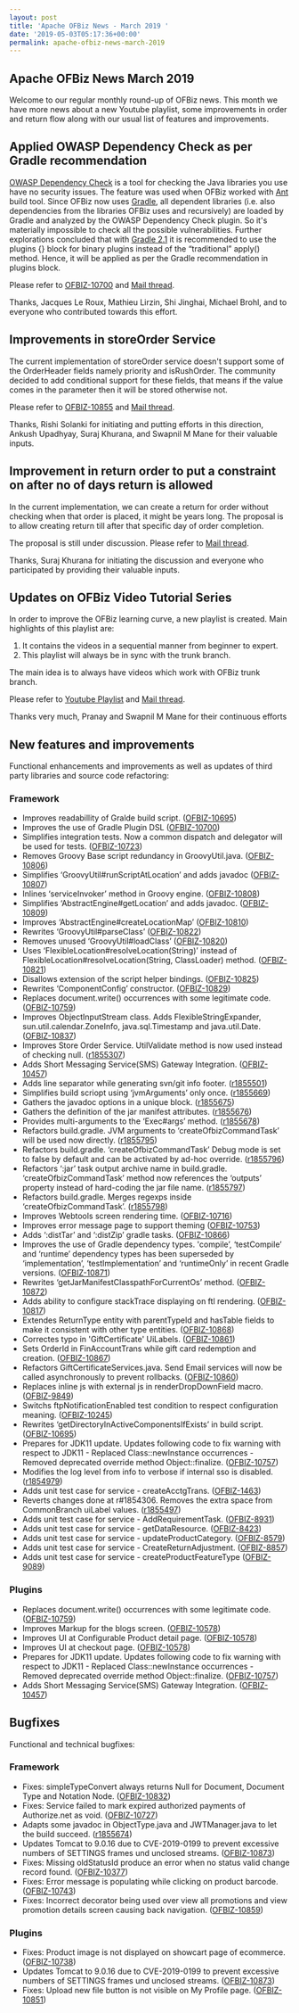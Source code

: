 ```yaml
---
layout: post
title: 'Apache OFBiz News - March 2019 '
date: '2019-05-03T05:17:36+00:00'
permalink: apache-ofbiz-news-march-2019
---
```

<h2>Apache OFBiz News March 2019</h2> 
  <p>Welcome to our regular monthly round-up of OFBiz news. This month we have more news about a new Youtube playlist, some improvements in order and return flow along with our usual list of features and improvements.</p> 
  <h2>Applied OWASP <g class="gr_ gr_78 gr-alert gr_spell gr_inline_cards gr_run_anim ContextualSpelling ins-del multiReplace" id="78" data-gr-id="78">Dependency Check</g> as per Gradle recommendation</h2> 
  <p><a href="https://cwiki.apache.org/confluence/display/OFBIZ/About+OWASP+Dependency+Check">OWASP <g class="gr_ gr_79 gr-alert gr_spell gr_inline_cards gr_run_anim ContextualSpelling ins-del multiReplace" id="79" data-gr-id="79">Dependency Check</g></a> is a tool for checking the Java libraries you use have no security issues. The feature was used when OFBiz worked with <a href="https://ant.apache.org/">Ant</a> build tool. Since OFBiz now uses <a href="https://gradle.org/">Gradle</a>, all dependent libraries (i.e. also dependencies from the libraries OFBiz uses and recursively) are loaded by Gradle and analyzed by the OWASP <g class="gr_ gr_80 gr-alert gr_spell gr_inline_cards gr_run_anim ContextualSpelling ins-del multiReplace" id="80" data-gr-id="80">Dependency Check</g> plugin. So it's materially impossible to check all the possible vulnerabilities.&nbsp;Further explorations concluded that with&nbsp;<a href="https://docs.gradle.org/2.1/userguide/plugins.html">Gradle 2.1</a> it is recommended to use the plugins {} block for binary plugins instead of the “traditional” apply() method. Hence, it will be applied as per the Gradle recommendation in plugins block.&nbsp;</p> 
  <p>Please refer to <a href="https://issues.apache.org/jira/browse/OFBIZ-10700">OFBIZ-10700</a> and <a href="https://markmail.org/message/7utt6ylkntjzix27">Mail thread</a>.</p> 
  <p>Thanks, Jacques Le Roux, Mathieu Lirzin, Shi Jinghai, Michael Brohl, and to everyone who contributed towards this effort.</p> 
  <h2>Improvements in <g class="gr_ gr_81 gr-alert gr_spell gr_inline_cards gr_run_anim ContextualSpelling ins-del multiReplace" id="81" data-gr-id="81">storeOrder</g> Service</h2> 
  <p>The current implementation of storeOrder service doesn't support some of the OrderHeader fields namely priority and isRushOrder. The community decided to add conditional support for these fields, that means if the value comes in the parameter then it will be stored otherwise not.</p> 
  <p>Please refer to <a href="https://issues.apache.org/jira/browse/OFBIZ-10855">OFBIZ-10855</a> and <a href="https://markmail.org/message/wofzndanmgogfrfs">Mail thread</a>.</p> 
  <p>Thanks, Rishi Solanki for initiating and putting efforts in this direction, Ankush Upadhyay, Suraj Khurana, and Swapnil M Mane for their valuable inputs.</p> 
  <h2>Improvement in return order to put a constraint on after no of days return is allowed</h2> 
  <p>In the current implementation, we can create a return for order without checking when that order is placed, it might be years long. The proposal is to allow creating return till after that specific day of order completion.</p> 
  <p>The proposal is still under discussion. Please refer to <a href="https://markmail.org/message/fveuticnzafva4wy">Mail thread</a>.</p> 
  <p>Thanks, Suraj Khurana for initiating the discussion and everyone who participated by providing their valuable inputs.</p> 
  <h2>Updates on OFBiz Video Tutorial Series</h2> 
  <p>In order to improve the OFBiz learning curve, a new playlist is created. Main highlights of this playlist are:</p> 
  <ol> 
    <li>It contains the videos in a sequential manner from beginner to expert.</li> 
    <li>This playlist will always be in sync with the trunk branch.</li> 
  </ol> 
  <p>The main idea is to always have videos which work with OFBiz trunk branch.</p> 
  <p>Please refer to <a href="https://www.youtube.com/watch?v=bIS2kftvsq4&amp;list=PLobIkeUbRXqc-lwvbdbajPJdbWjFm82Dj">Youtube Playlist</a> and <a href="https://markmail.org/message/yfmpadhfibiyarpn">Mail thread</a>.</p> 
  <p>Thanks very much, Pranay and Swapnil M Mane for their continuous efforts</p> 
  <h2>New features and improvements</h2>
Functional enhancements and improvements as well as updates of third party libraries and source code refactoring:

  <h3>Framework</h3> 
  <ul> 
    <li>Improves readabillity of Gralde build script. (<a href="https://issues.apache.org/jira/browse/OFBIZ-10695%20target=">OFBIZ-10695</a>)</li> 
    <li>Improves the use of Gradle Plugin DSL (<a href="https://issues.apache.org/jira/browse/OFBIZ-10700%20target=">OFBIZ-10700</a>)</li> 
    <li>Simplifies integration tests. Now a common dispatch and delegator will be used for tests. (<a href="https://issues.apache.org/jira/browse/OFBIZ-10723%20target=">OFBIZ-10723</a>)</li> 
    <li>Removes Groovy Base script redundancy in GroovyUtil.java. (<a href="https://issues.apache.org/jira/browse/OFBIZ-10806%20target=">OFBIZ-10806</a>)</li> 
    <li>Simplifies ‘GroovyUtil#runScriptAtLocation’ and adds javadoc (<a href="https://issues.apache.org/jira/browse/OFBIZ-10807%20target=">OFBIZ-10807</a>)</li> 
    <li>Inlines ‘serviceInvoker’ method in Groovy engine. (<a href="https://issues.apache.org/jira/browse/OFBIZ-10808%20target=">OFBIZ-10808</a>)</li> 
    <li>Simplifies ‘AbstractEngine#getLocation’ and adds javadoc. (<a href="https://issues.apache.org/jira/browse/OFBIZ-10809%20target=">OFBIZ-10809</a>)</li> 
    <li>Improves ‘AbstractEngine#createLocationMap’ (<a href="https://issues.apache.org/jira/browse/OFBIZ-10810%20target=">OFBIZ-10810</a>)</li> 
    <li>Rewrites ‘GroovyUtil#parseClass’ (<a href="https://issues.apache.org/jira/browse/OFBIZ-10822%20target=">OFBIZ-10822</a>)</li> 
    <li>Removes unused ‘GroovyUtil#loadClass’ (<a href="https://issues.apache.org/jira/browse/OFBIZ-10820%20target=">OFBIZ-10820</a>)</li> 
    <li>Uses ‘FlexibleLocation#resolveLocation(String)’ instead of FlexibleLocation#resolveLocation(String, ClassLoader) method. (<a href="https://issues.apache.org/jira/browse/OFBIZ-10821%20target=">OFBIZ-10821</a>)</li> 
    <li>Disallows extension of the script helper bindings. (<a href="https://issues.apache.org/jira/browse/OFBIZ-10825%20target=">OFBIZ-10825</a>)</li> 
    <li>Rewrites ‘ComponentConfig’ constructor. (<a href="https://issues.apache.org/jira/browse/OFBIZ-10829%20target=">OFBIZ-10829</a>)</li> 
    <li>Replaces document.write() occurrences with some legitimate code. (<a href="https://issues.apache.org/jira/browse/OFBIZ-10759%20target=">OFBIZ-10759</a>)</li> 
    <li>Improves ObjectInputStream class. Adds FlexibleStringExpander, sun.util.calendar.ZoneInfo, java.sql.Timestamp and java.util.Date. (<a href="https://issues.apache.org/jira/browse/OFBIZ-10837%20target=">OFBIZ-10837</a>)
        </li>
    <li>Improves Store Order Service. UtilValidate method is now used instead of checking null. (<a href="https://svn.apache.org/viewvc?view=revision&amp;revision=1855307" target="_blank">r1855307</a>)</li> 
    <li>Adds Short Messaging Service(SMS) Gateway Integration. (<a href="https://issues.apache.org/jira/browse/OFBIZ-10457%20target=">OFBIZ-10457</a>)</li> 
    <li>Adds line separator while generating svn/git info footer. (<a href="https://svn.apache.org/viewvc?view=revision&amp;revision=1855501" target="_blank">r1855501</a>)</li> 
    <li>Simplifies build scriopt using ‘jvmArguments’ only once. (<a href="https://svn.apache.org/viewvc?view=revision&amp;revision=1855669" target="_blank">r1855669</a>)</li> 
    <li>Gathers the javadoc options in a unique block. (<a href="https://svn.apache.org/viewvc?view=revision&amp;revision=1855675" target="_blank">r1855675</a>)</li> 
    <li>Gathers the definition of the jar manifest attributes. (<a href="https://svn.apache.org/viewvc?view=revision&amp;revision=1855676" target="_blank">r1855676</a>)</li> 
    <li>Provides multi-arguments to the ‘Exec#args’ method. (<a href="https://svn.apache.org/viewvc?view=revision&amp;revision=1855678" target="_blank">r1855678</a>)</li> 
    <li>Refactors build.gradle. JVM arguments to ‘createOfbizCommandTask’ will be used now directly. (<a href="https://svn.apache.org/viewvc?view=revision&amp;revision=1855795" target="_blank">r1855795</a>)</li> 
    <li>Refactors build.gradle. ‘createOfbizCommandTask’ Debug mode is set to false by default and can be activated by ad-hoc override. (<a href="https://svn.apache.org/viewvc?view=revision&amp;revision=1855796" target="_blank">r1855796</a>)</li> 
    <li>Refactors ‘:jar’ task output archive name in build.gradle. ‘createOfbizCommandTask’ method now references the ‘outputs’ property instead of hard-coding the jar file name. (<a href="https://svn.apache.org/viewvc?view=revision&amp;revision=1855797" target="_blank">r1855797</a>)</li> 
    <li>Refactors build.gradle. Merges regexps inside ‘createOfbizCommandTask’. (<a href="https://svn.apache.org/viewvc?view=revision&amp;revision=1855798" target="_blank">r1855798</a>)</li> 
    <li>Improves Webtools screen rendering time. (<a href="https://issues.apache.org/jira/browse/OFBIZ-10716">OFBIZ-10716</a>)</li> 
    <li>Improves error message page to support theming (<a href="https://issues.apache.org/jira/browse/OFBIZ-10753">OFBIZ-10753</a>)</li> 
    <li>Adds ‘:distTar’ and ‘:distZip’ gradle tasks. (<a href="https://issues.apache.org/jira/browse/OFBIZ-10866">OFBIZ-10866</a>)</li> 
    <li>Improves the use of Gradle dependency types. 'compile’, ‘testCompile’ and ‘runtime’ dependency types has been superseded by ‘implementation’, ‘testImplementation’ and ‘runtimeOnly’ in recent Gradle versions. (<a href="https://issues.apache.org/jira/browse/OFBIZ-10871">OFBIZ-10871</a>)</li> 
    <li>Rewrites ‘getJarManifestClasspathForCurrentOs’ method. (<a href="https://issues.apache.org/jira/browse/OFBIZ-10872">OFBIZ-10872</a>)</li> 
    <li>Adds ability to configure stackTrace displaying on ftl rendering. (<a href="https://issues.apache.org/jira/browse/OFBIZ-10817">OFBIZ-10817</a>)</li> 
    <li>Extendes ReturnType entity with parentTypeId and hasTable fields to make it consistent with other type entities. (<a href="https://issues.apache.org/jira/browse/OFBIZ-10868">OFBIZ-10868</a>)</li> 
    <li>Correctes typo in 'GiftCertificate' UiLabels. (<a href="https://issues.apache.org/jira/browse/OFBIZ-10861">OFBIZ-10861</a>)</li> 
    <li>Sets OrderId in FinAccountTrans while gift card redemption and creation. (<a href="https://issues.apache.org/jira/browse/OFBIZ-10867">OFBIZ-10867</a>)</li> 
    <li>Refactors GiftCertificateServices.java. Send Email services will now be called asynchronously to prevent rollbacks. (<a href="https://issues.apache.org/jira/browse/OFBIZ-10860">OFBIZ-10860</a>)</li> 
    <li>Replaces inline js with external js in renderDropDownField macro. (<a href="https://issues.apache.org/jira/browse/OFBIZ-9849">OFBIZ-9849</a>)</li> 
    <li>Switchs ftpNotificationEnabled test condition to respect configuration meaning. (<a href="https://issues.apache.org/jira/browse/OFBIZ-10245">OFBIZ-10245</a>)</li> 
    <li>Rewrites ‘getDirectoryInActiveComponentsIfExists’ in build script. (<a href="https://issues.apache.org/jira/browse/OFBIZ-10695">OFBIZ-10695</a>)</li> 
    <li>Prepares for JDK11 update. Updates following code to fix warning with respect to JDK11 - Replaced Class::newInstance occurrences - Removed deprecated override method Object::finalize. (<a href="https://issues.apache.org/jira/browse/OFBIZ-10757">OFBIZ-10757</a>)</li> 
    <li>Modifies the log level from info to verbose if internal sso is disabled. (<a href="https://svn.apache.org/viewvc?view=revision&amp;revision=1854979" target="_blank">r1854979</a>)</li> 
    <li>Adds unit test case for service - createAcctgTrans. (<a href="https://issues.apache.org/jira/browse/OFBIZ-1463">OFBIZ-1463</a>)</li> 
    <li>Reverts changes done at r#1854306. Removes the extra space from CommonBranch uiLabel values. (<a href="https://svn.apache.org/viewvc?view=revision&amp;revision=1855497" target="_blank">r1855497</a>)</li> 
    <li>Adds unit test case for service - AddRequirementTask. (<a href="https://issues.apache.org/jira/browse/OFBIZ-8931">OFBIZ-8931</a>)</li> 
    <li>Adds unit test case for service - getDataResource. (<a href="https://issues.apache.org/jira/browse/OFBIZ-8423">OFBIZ-8423</a>)</li> 
    <li>Adds unit test case for service - updateProductCategory. (<a href="https://issues.apache.org/jira/browse/OFBIZ-8579">OFBIZ-8579</a>)</li> 
    <li>Adds unit test case for service - CreateReturnAdjustment. (<a href="https://issues.apache.org/jira/browse/OFBIZ-8857">OFBIZ-8857</a>)</li> 
    <li>Adds unit test case for service - createProductFeatureType (<a href="https://issues.apache.org/jira/browse/OFBIZ-9089">OFBIZ-9089</a>)</li> 
  </ul> 
  <h3>Plugins</h3> 
  <ul> 
    <li>Replaces document.write() occurrences with some legitimate code. (<a href="https://issues.apache.org/jira/browse/OFBIZ-10759%20target=">OFBIZ-10759</a>)</li> 
    <li>Improves Markup for the blogs screen. (<a href="https://issues.apache.org/jira/browse/OFBIZ-10578">OFBIZ-10578</a>)</li> 
    <li>Improves UI at Configurable Product detail page. (<a href="https://issues.apache.org/jira/browse/OFBIZ-10578">OFBIZ-10578</a>)</li> 
    <li>Improves UI at checkout page. (<a href="https://issues.apache.org/jira/browse/OFBIZ-10578">OFBIZ-10578</a>)</li> 
    <li>Prepares for JDK11 update. Updates following code to fix warning with respect to JDK11 - Replaced Class::newInstance occurrences - Removed deprecated override method Object::finalize. (<a href="https://issues.apache.org/jira/browse/OFBIZ-10757">OFBIZ-10757</a>)</li> 
    <li>Adds Short Messaging Service(SMS) Gateway Integration. (<a href="https://issues.apache.org/jira/browse/OFBIZ-10457">OFBIZ-10457</a>)</li> 
  </ul> 
  <h2>Bugfixes</h2>
Functional and technical bugfixes:

  <h3>Framework</h3> 
  <ul> 
    <li>Fixes: simpleTypeConvert always returns Null for Document, Document Type and Notation Node. (<a href="https://issues.apache.org/jira/browse/OFBIZ-10832%20target=">OFBIZ-10832</a>)</li> 
    <li>Fixes: Service failed to mark expired authorized payments of Authorize.net as void. (<a href="https://issues.apache.org/jira/browse/OFBIZ-10727">OFBIZ-10727</a>)</li> 
    <li>Adapts some javadoc in ObjectType.java and JWTManager.java to let the build succeed. (<a href="https://svn.apache.org/viewvc?view=revision&amp;revision=1855674" target="_blank">r1855674</a>)</li> 
    <li>Updates Tomcat to 9.0.16 due to CVE-2019-0199 to prevent excessive numbers of SETTINGS frames und unclosed streams. (<a href="https://issues.apache.org/jira/browse/OFBIZ-10873">OFBIZ-10873</a>)</li> 
    <li>Fixes: Missing oldStatusId produce an error when no status valid change record found. (<a href="https://issues.apache.org/jira/browse/OFBIZ-10377">OFBIZ-10377</a>)</li> 
    <li>Fixes: Error message is populating while clicking on product barcode. (<a href="https://issues.apache.org/jira/browse/OFBIZ-10743">OFBIZ-10743</a>)</li> 
    <li>Fixes: Incorrect decorator being used over view all promotions and view promotion details screen causing back navigation. (<a href="https://issues.apache.org/jira/browse/OFBIZ-10859">OFBIZ-10859</a>)</li> 
  </ul> 
  <h3>Plugins</h3> 
  <ul> 
    <li>Fixes: Product image is not displayed on showcart page of ecommerce. (<a href="https://issues.apache.org/jira/browse/OFBIZ-10738">OFBIZ-10738</a>)</li> 
    <li>Updates Tomcat to 9.0.16 due to CVE-2019-0199 to prevent excessive numbers of SETTINGS frames und unclosed streams. (<a href="https://issues.apache.org/jira/browse/OFBIZ-10873">OFBIZ-10873</a>)<br /></li> 
    <li>Fixes: Upload new file button is not visible on My Profile page. (<a href="https://issues.apache.org/jira/browse/OFBIZ-10851">OFBIZ-10851</a>)</li> 
  </ul>
